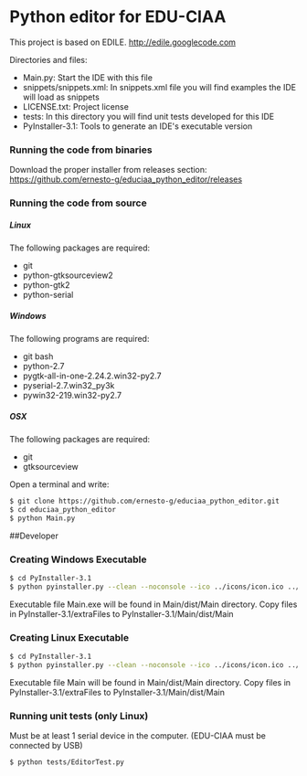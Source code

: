 # Python editor for EDU-CIAA

This project is based on EDILE. http://edile.googlecode.com

Directories and files:
  - Main.py: Start the IDE with this file
  - snippets/snippets.xml: In snippets.xml file you will find examples the IDE will load as snippets
  - LICENSE.txt: Project license
  - tests: In this directory you will find unit tests developed for this IDE
  - PyInstaller-3.1: Tools to generate an IDE's executable version


### Running the code from binaries

Download the proper installer from releases section: https://github.com/ernesto-g/educiaa_python_editor/releases



### Running the code from source

##### Linux
The following packages are required:
  - git
  - python-gtksourceview2
  - python-gtk2
  - python-serial
  

##### Windows
The following programs are required:
  - git bash
  - python-2.7
  - pygtk-all-in-one-2.24.2.win32-py2.7
  - pyserial-2.7.win32_py3k
  - pywin32-219.win32-py2.7

##### OSX
The following packages are required:
  - git
  - gtksourceview
  
Open a terminal and write:

```sh
$ git clone https://github.com/ernesto-g/educiaa_python_editor.git
$ cd educiaa_python_editor
$ python Main.py
```


##Developer

### Creating Windows Executable

```sh
$ cd PyInstaller-3.1
$ python pyinstaller.py --clean --noconsole --ico ../icons/icon.ico ../Main.py
```
Executable file Main.exe will be found in Main/dist/Main directory.
Copy files in PyInstaller-3.1/extraFiles to PyInstaller-3.1/Main/dist/Main

### Creating Linux Executable

```sh
$ cd PyInstaller-3.1
$ python pyinstaller.py --clean --noconsole --ico ../icons/icon.ico ../Main.py
```
Executable file Main will be found in Main/dist/Main directory.
Copy files in PyInstaller-3.1/extraFiles to PyInstaller-3.1/Main/dist/Main

### Running unit tests (only Linux)
Must be at least 1 serial device in the computer. (EDU-CIAA must be connected by USB)

```sh
$ python tests/EditorTest.py
```

